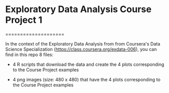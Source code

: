 # Exploratory Data Analysis Course Project 1
====================

In the context of the Exploratory Data Analysis from from Coursera's Data Science Specialization
(https://class.coursera.org/exdata-006), you can find in this repo 8 files:

* 4 R scripts that download the data and create the 4 plots corresponding to the Course Project examples

* 4 png images (size: 480 x 480) that have the 4 plots corresponding to the Course Project examples
